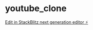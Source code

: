 # youtube_clone

[Edit in StackBlitz next generation editor ⚡️](https://stackblitz.com/~/github.com/yuvarajprudhvi/youtube_clone)